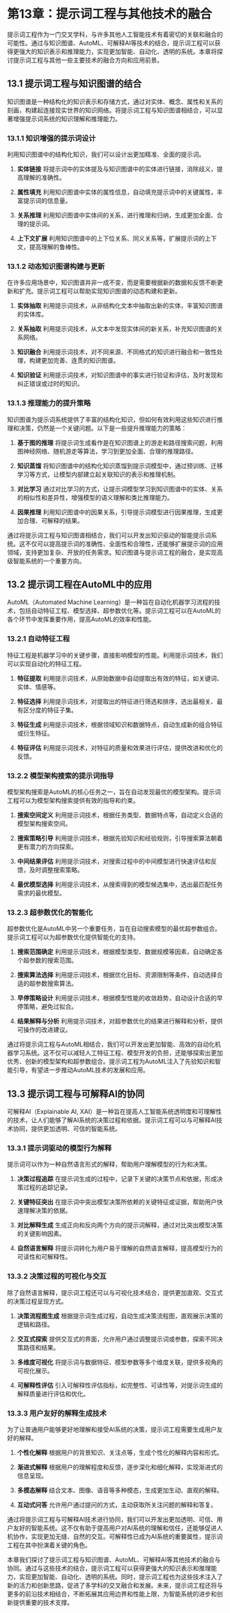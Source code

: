 
# 第13章：提示词工程与其他技术的融合

提示词工程作为一门交叉学科，与许多其他人工智能技术有着密切的关联和融合的可能性。通过与知识图谱、AutoML、可解释AI等技术的结合，提示词工程可以获得更强大的知识表示和推理能力，实现更加智能、自动化、透明的系统。本章将探讨提示词工程与其他一些主要技术的融合方向和应用前景。

## 13.1 提示词工程与知识图谱的结合

知识图谱是一种结构化的知识表示和存储方式，通过对实体、概念、属性和关系的刻画，构建起连接现实世界的知识网络。将提示词工程与知识图谱相结合，可以显著增强提示词系统的知识理解和推理能力。

### 13.1.1 知识增强的提示词设计

利用知识图谱中的结构化知识，我们可以设计出更加精准、全面的提示词。

1. **实体链接**
   将提示词中的实体提及与知识图谱中的实体进行链接，消除歧义，提高理解的准确性。

2. **属性填充**
   利用知识图谱中实体的属性信息，自动填充提示词中的关键属性，丰富提示词的信息量。

3. **关系推理**
   利用知识图谱中实体间的关系，进行推理和归纳，生成更加全面、合理的提示词。

4. **上下文扩展**
   利用知识图谱中的上下位关系、同义关系等，扩展提示词的上下文，提高理解的鲁棒性。

### 13.1.2 动态知识图谱构建与更新

在许多应用场景中，知识图谱并非一成不变，而是需要根据新的数据和反馈不断更新和扩充。提示词工程可以帮助实现知识图谱的动态构建和更新。

1. **实体抽取**
   利用提示词技术，从非结构化文本中抽取出新的实体，丰富知识图谱的实体库。

2. **关系抽取**
   利用提示词技术，从文本中发现实体间的新关系，补充知识图谱的关系网络。

3. **知识融合**
   利用提示词技术，对不同来源、不同格式的知识进行融合和一致性处理，构建更加完善、连贯的知识图谱。

4. **知识验证**
   利用提示词技术，对知识图谱中的事实进行验证和评估，及时发现和纠正错误或过时的知识。

### 13.1.3 推理能力的提升策略

知识图谱为提示词系统提供了丰富的结构化知识，但如何有效利用这些知识进行推理和决策，仍然是一个关键问题。以下是一些提升推理能力的策略：

1. **基于图的推理**
   将提示词生成看作是在知识图谱上的游走和路径搜索问题，利用图神经网络、随机游走等算法，学习到更加全面、合理的推理路径。

2. **知识蒸馏**
   将知识图谱中的结构化知识蒸馏到提示词模型中，通过预训练、迁移学习等方式，让模型内部建立起关联知识的表示和推理机制。

3. **对比学习**
   通过对比学习的方式，让提示词模型学习到知识图谱中的实体、关系的相似性和差异性，增强模型的语义理解和类比推理能力。

4. **因果推理**
   利用知识图谱中的因果关系，引导提示词模型进行因果推理，生成更加合理、可解释的结果。

通过将提示词工程与知识图谱相结合，我们可以开发出知识驱动的智能提示词系统。这不仅可以提高提示词的准确性、全面性和合理性，还能够扩展提示词的应用领域，支持更加复杂、开放的任务需求。知识图谱与提示词工程的融合，是实现高级智能系统的一个重要方向。

## 13.2 提示词工程在AutoML中的应用

AutoML（Automated Machine Learning）是一种旨在自动化机器学习流程的技术，包括自动特征工程、模型选择、超参数优化等。提示词工程可以在AutoML的各个环节中发挥重要作用，提高AutoML的效率和性能。

### 13.2.1 自动特征工程

特征工程是机器学习中的关键步骤，直接影响模型的性能。利用提示词技术，我们可以实现自动化的特征工程。

1. **特征提取**
   利用提示词技术，从原始数据中自动提取出有效的特征，如关键词、实体、情感等。

2. **特征选择**
   利用提示词技术，对提取出的特征进行筛选和排序，选出最相关、最有区分度的特征子集。

3. **特征生成**
   利用提示词技术，根据领域知识和数据特点，自动生成新的组合特征或衍生特征。

4. **特征评估**
   利用提示词技术，对特征的质量和效果进行评估，提供改进和优化的反馈。

### 13.2.2 模型架构搜索的提示词指导

模型架构搜索是AutoML的核心任务之一，旨在自动发现最优的模型架构。提示词工程可以为模型架构搜索提供有效的指导和约束。

1. **搜索空间定义**
   利用提示词技术，根据任务类型、数据特点等，自动定义合适的模型架构搜索空间。

2. **搜索策略引导**
   利用提示词技术，根据先验知识和经验规则，引导搜索算法朝着更有潜力的方向探索。

3. **中间结果评估**
   利用提示词技术，对搜索过程中的中间模型进行快速评估和反馈，及时调整搜索策略。

4. **最优模型选择**
   利用提示词技术，从搜索得到的模型候选集中，选出最匹配任务需求的最优模型。

### 13.2.3 超参数优化的智能化

超参数优化是AutoML中另一个重要任务，旨在自动搜索模型的最优超参数组合。提示词工程可以为超参数优化提供智能化的支持。

1. **搜索范围确定**
   利用提示词技术，根据模型类型、数据规模等因素，自动确定各个超参数的搜索范围。

2. **搜索算法选择**
   利用提示词技术，根据优化目标、资源限制等条件，自动选择合适的超参数搜索算法。

3. **早停策略设计**
   利用提示词技术，根据模型性能的收敛趋势，自动设计合适的早停策略，避免过拟合。

4. **结果解释与分析**
   利用提示词技术，对超参数优化的结果进行解释和分析，提供可操作的改进建议。

通过将提示词工程与AutoML相结合，我们可以开发出更加智能、高效的自动化机器学习系统。这不仅可以减轻人工特征工程、模型开发的负担，还能够探索出更加优秀、创新的模型架构和超参数组合。提示词工程为AutoML注入了先验知识和智能引导，有望进一步推动AutoML技术的发展和应用。

## 13.3 提示词工程与可解释AI的协同

可解释AI（Explainable AI, XAI）是一种旨在提高人工智能系统透明度和可理解性的技术，让人们能够了解AI系统的决策过程和依据。提示词工程可以与可解释AI技术协同，提供更加透明、可信的智能系统。

### 13.3.1 提示词驱动的模型行为解释

提示词可以作为一种自然语言形式的解释，帮助用户理解模型的行为和决策。

1. **决策过程追踪**
   在提示词生成的过程中，记录下关键的决策节点和依据，形成决策过程的追踪记录。

2. **关键特征突出**
   在提示词中突出模型决策所依赖的关键特征或证据，帮助用户快速理解决策的依据。

3. **对比解释生成**
   生成正向和反向两个方向的提示词解释，通过对比突出模型决策的关键影响因素。

4. **自然语言解释**
   将提示词转化为用户易于理解的自然语言解释，提高模型行为的可读性和可解释性。

### 13.3.2 决策过程的可视化与交互

除了自然语言解释，提示词工程还可以与可视化技术结合，提供更加直观、交互式的决策过程呈现方式。

1. **决策流程图生成**
   根据提示词生成过程，自动生成决策流程图，直观展示决策的逻辑和路径。

2. **交互式探索**
   提供交互式的界面，允许用户通过调整提示词或参数，探索不同决策路径和结果。

3. **多维度可视化**
   将提示词与数据特征、模型参数等多个维度关联，提供多视角的可视化展示。

4. **可解释性评估**
   引入可解释性评估指标，如完整性、可读性等，对提示词生成的解释质量进行评估和优化。

### 13.3.3 用户友好的解释生成技术

为了让普通用户能够更好地理解和接受AI系统的决策，提示词工程需要生成用户友好的解释。

1. **个性化解释**
   根据用户的背景知识、关注点等，生成个性化的解释内容和形式。

2. **渐进式解释**
   根据用户的理解程度和反馈，逐步深化和细化解释，实现渐进式的信息呈现。

3. **多模态解释**
   结合文本、图像、语音等多种模态，生成更加生动、直观的解释。

4. **互动式问答**
   允许用户通过提问的方式，主动获取所关注问题的解释和答复。

通过将提示词工程与可解释AI技术进行协同，我们可以开发出更加透明、可信、用户友好的智能系统。这不仅有助于提高用户对AI系统的理解和信任，还能够促进人机协作，实现更加无缝、自然的交互。可解释性已成为AI系统的重要属性，提示词工程在其中扮演着关键的角色。

本章我们探讨了提示词工程与知识图谱、AutoML、可解释AI等其他技术的融合与协同。通过与这些技术的结合，提示词工程可以获得更强大的知识表示和推理能力，实现更加智能、自动化、透明的系统。同时，提示词工程也为这些技术注入了新的活力和创新思路，促进了多学科的交叉融合和发展。未来，提示词工程还将与更多的前沿技术相结合，不断拓展其应用边界和性能上限，为智能系统的进步和创新提供重要的技术支撑。
